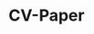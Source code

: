 ---
layout: list
title: CV-Paper
slug: CV-Paper
sitemap: false

description: >
  Computer Vision Paper reviews
---